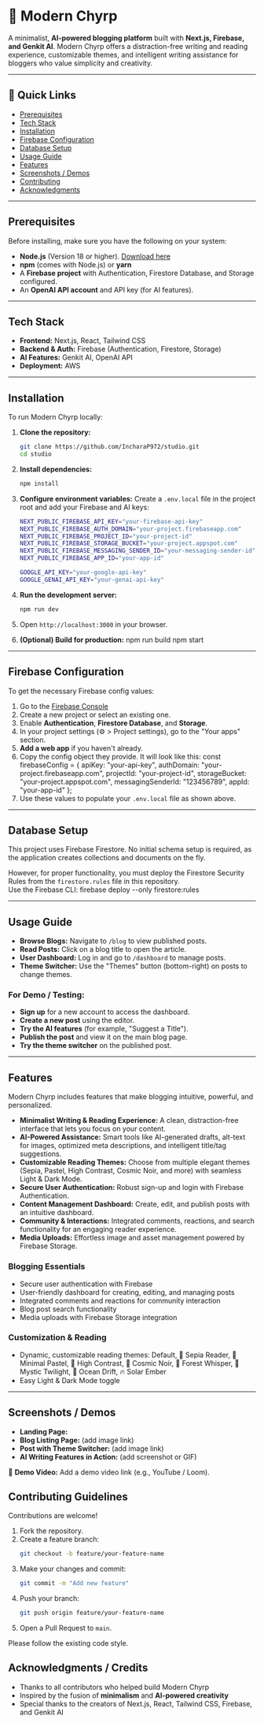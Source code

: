 # 📝 Modern Chyrp

A minimalist, **AI-powered blogging platform** built with **Next.js, Firebase, and Genkit AI**.
Modern Chyrp offers a distraction-free writing and reading experience, customizable themes, and intelligent writing assistance for bloggers who value simplicity and creativity.

---

## 🚀 Quick Links
- [Prerequisites](#prerequisites)
- [Tech Stack](#tech-stack)
- [Installation](#installation)
- [Firebase Configuration](#firebase-configuration)
- [Database Setup](#database-setup)
- [Usage Guide](#usage-guide)
- [Features](#features)
- [Screenshots / Demos](#screenshots--demos)
- [Contributing](#contributing-guidelines)
- [Acknowledgments](#acknowledgments--credits)

---
## Prerequisites

Before installing, make sure you have the following on your system:
- **Node.js** (Version 18 or higher). [Download here](https://nodejs.org/)
- **npm** (comes with Node.js) or **yarn**
- A **Firebase project** with Authentication, Firestore Database, and Storage configured.
- An **OpenAI API account** and API key (for AI features).

---

## Tech Stack

-   **Frontend:** Next.js, React, Tailwind CSS
-   **Backend & Auth:** Firebase (Authentication, Firestore, Storage)
-   **AI Features:** Genkit AI, OpenAI API
-   **Deployment:** AWS

---

## Installation

To run Modern Chyrp locally:

1.  **Clone the repository:**
    ```bash
    git clone https://github.com/IncharaP972/studio.git
    cd studio
    ```

2.  **Install dependencies:**
    ```bash
    npm install
    ```

3.  **Configure environment variables:**
    Create a `.env.local` file in the project root and add your Firebase and AI keys:

    ```bash
    NEXT_PUBLIC_FIREBASE_API_KEY="your-firebase-api-key"
    NEXT_PUBLIC_FIREBASE_AUTH_DOMAIN="your-project.firebaseapp.com"
    NEXT_PUBLIC_FIREBASE_PROJECT_ID="your-project-id"
    NEXT_PUBLIC_FIREBASE_STORAGE_BUCKET="your-project.appspot.com"
    NEXT_PUBLIC_FIREBASE_MESSAGING_SENDER_ID="your-messaging-sender-id"
    NEXT_PUBLIC_FIREBASE_APP_ID="your-app-id"

    GOOGLE_API_KEY="your-google-api-key"
    GOOGLE_GENAI_API_KEY="your-genai-api-key"
    ```

4.  **Run the development server:**
    ```bash
    npm run dev
    ```

5.  Open `http://localhost:3000` in your browser.

6. **(Optional) Build for production:**
   npm run build
   npm start  
---

## Firebase Configuration

To get the necessary Firebase config values:

1. Go to the [Firebase Console](https://console.firebase.google.com/)
2. Create a new project or select an existing one.
3. Enable **Authentication**, **Firestore Database**, and **Storage**.
4. In your project settings (⚙️ > Project settings), go to the "Your apps" section.
5. **Add a web app** if you haven't already.
6. Copy the config object they provide. It will look like this:
    const firebaseConfig = {
    apiKey: "your-api-key",
    authDomain: "your-project.firebaseapp.com",
    projectId: "your-project-id",
    storageBucket: "your-project.appspot.com",
    messagingSenderId: "123456789",
    appId: "your-app-id"
    };
7. Use these values to populate your `.env.local` file as shown above.

---

## Database Setup

This project uses Firebase Firestore. No initial schema setup is required, as the application creates collections and documents on the fly.

However, for proper functionality, you must deploy the Firestore Security Rules from the `firestore.rules` file in this repository.  
Use the Firebase CLI:
firebase deploy --only firestore:rules

---

## Usage Guide

* **Browse Blogs:** Navigate to `/blog` to view published posts.
* **Read Posts:** Click on a blog title to open the article.
* **User Dashboard:** Log in and go to `/dashboard` to manage posts.
* **Theme Switcher:** Use the "Themes" button (bottom-right) on posts to change themes.

### For Demo / Testing:
- **Sign up** for a new account to access the dashboard.
- **Create a new post** using the editor.
- **Try the AI features** (for example, "Suggest a Title").
- **Publish the post** and view it on the main blog page.
- **Try the theme switcher** on the published post.

---

## Features

Modern Chyrp includes features that make blogging intuitive, powerful, and personalized.


- **Minimalist Writing & Reading Experience:** A clean, distraction-free interface that lets you focus on your content.  
- **AI-Powered Assistance:** Smart tools like AI-generated drafts, alt-text for images, optimized meta descriptions, and intelligent title/tag suggestions.  
- **Customizable Reading Themes:** Choose from multiple elegant themes (Sepia, Pastel, High Contrast, Cosmic Noir, and more) with seamless Light & Dark Mode.  
- **Secure User Authentication:** Robust sign-up and login with Firebase Authentication.  
- **Content Management Dashboard:** Create, edit, and publish posts with an intuitive dashboard.  
- **Community & Interactions:** Integrated comments, reactions, and search functionality for an engaging reader experience.  
- **Media Uploads:** Effortless image and asset management powered by Firebase Storage.  


### Blogging Essentials
-   Secure user authentication with Firebase
-   User-friendly dashboard for creating, editing, and managing posts
-   Integrated comments and reactions for community interaction
-   Blog post search functionality
-   Media uploads with Firebase Storage integration

### Customization & Reading
-   Dynamic, customizable reading themes:
    Default, 📜 Sepia Reader, 🌸 Minimal Pastel, 🖤 High Contrast,
    🌌 Cosmic Noir, 🍃 Forest Whisper, 🔮 Mystic Twilight, 🌊 Ocean Drift, 🔥 Solar Ember
-   Easy Light & Dark Mode toggle

---

## Screenshots / Demos

-   **Landing Page:**
-   **Blog Listing Page:** (add image link)
-   **Post with Theme Switcher:** (add image link)
-   **AI Writing Features in Action:** (add screenshot or GIF)

🎥 **Demo Video:** Add a demo video link (e.g., YouTube / Loom).

## Contributing Guidelines

Contributions are welcome!

1.  Fork the repository.
2.  Create a feature branch:
    ```bash
    git checkout -b feature/your-feature-name
    ```
3.  Make your changes and commit:
    ```bash
    git commit -m "Add new feature"
    ```
4.  Push your branch:
    ```bash
    git push origin feature/your-feature-name
    ```
5.  Open a Pull Request to `main`.

Please follow the existing code style.


## Acknowledgments / Credits

*   Thanks to all contributors who helped build Modern Chyrp
*   Inspired by the fusion of **minimalism** and **AI-powered creativity**
*   Special thanks to the creators of Next.js, React, Tailwind CSS, Firebase, and Genkit AI
